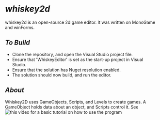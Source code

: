 *whiskey2d*
=========

whiskey2d is an open-source 2d game editor. It was written on MonoGame and winForms. 

*To Build*
--------

* Clone the repository, and open the Visual Studio project file.
* Ensure that 'WhiskeyEditor' is set as the start-up project in Visual Studio.
* Ensure that the solution has Nuget resolution enabled.
* The solution should now build, and run the editor. 

*About*
-------

Whiskey2D uses GameObjects, Scripts, and Levels to create games. A GameObject holds data about an object, and Scripts control it. See ![this video](https://www.youtube.com/watch?v=sVJHYpwkpFI) for a basic tutorial on how to use the program


